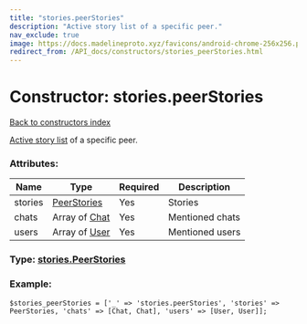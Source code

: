 ```yaml
---
title: "stories.peerStories"
description: "Active story list of a specific peer."
nav_exclude: true
image: https://docs.madelineproto.xyz/favicons/android-chrome-256x256.png
redirect_from: /API_docs/constructors/stories_peerStories.html
---
```

# Constructor: stories.peerStories  
[Back to constructors index](/API_docs/constructors/index.html)



[Active story list](https://core.telegram.org/api/stories#watching-stories) of a specific peer.

### Attributes:

| Name     |    Type       | Required | Description |
|----------|---------------|----------|-------------|
|stories|[PeerStories](/API_docs/types/PeerStories.html) | Yes|Stories|
|chats|Array of [Chat](/API_docs/types/Chat.html) | Yes|Mentioned chats|
|users|Array of [User](/API_docs/types/User.html) | Yes|Mentioned users|



### Type: [stories.PeerStories](/API_docs/types/stories.PeerStories.html)


### Example:

```
$stories_peerStories = ['_' => 'stories.peerStories', 'stories' => PeerStories, 'chats' => [Chat, Chat], 'users' => [User, User]];
```  
